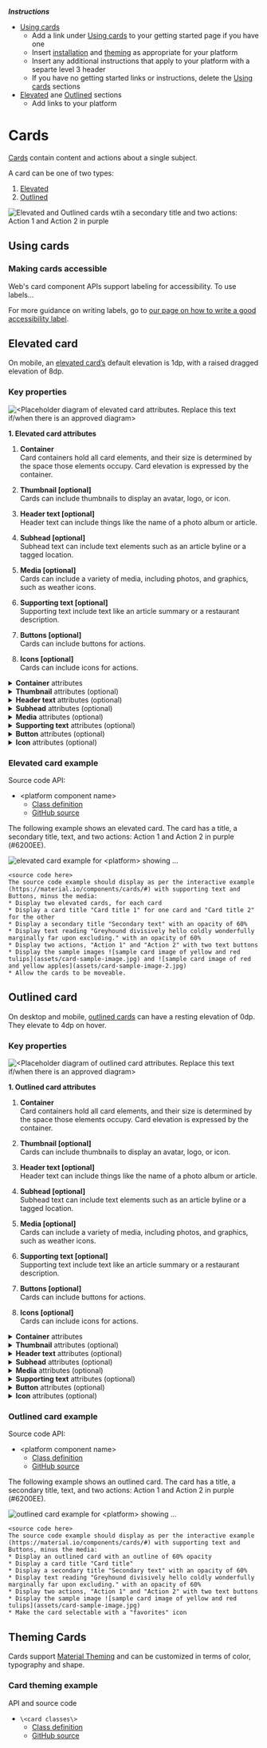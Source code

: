 <!--docs:
title: "Cards"
layout: detail
section: components
excerpt: "<platform> Cards"
ide_version: "<cIDE name> <compatible IDE version and build number>"
material_package_version: "<compatible Material platform package version number>"
iconId:
path: /
api_doc_root:
-->

_**Instructions**_
* [Using cards](#using-cards)
    * Add a link under [Using cards](#using-cards) to your getting started page if you have one
    * Insert [installation](#installation) and [theming](#theming) as appropriate for your platform
    * Insert any additional instructions that apply to your platform with a separte level 3 header
    * If you have no getting started links or instructions, delete the [Using cards](#using-cards) sections
* [Elevated](#elevated-card) ane [Outlined](#outlined-card) sections
    * Add links to your platform 



# Cards

[Cards](https://material.io/components/cards/) contain content and actions about a single subject.

A card can be one of two types:
1. [Elevated](#elevated-card)
1. [Outlined](#outlined-card)

![Elevated and Outlined cards wtih a secondary title and two actions: Action 1 and Action 2 in purple](assets/cards-generic.png) 


## Using cards


### Making cards accessible

Web's card component APIs support labeling for accessibility. To use labels...

For more guidance on writing labels, go to [our page on how to write a good accessibility label](https://material.io/design/usability/accessibility.html#writing).

## Elevated card
 
On mobile, an [elevated card’s](https://material.io/components/cards/#specs) default elevation is 1dp, with a raised dragged elevation of 8dp.

### Key properties

![\<Placeholder diagram of elevated card attributes. Replace this text if/when there is an approved diagram\>](assets/card-anatomy.png)

**1. Elevated card attributes**

1. **Container** <br>
Card containers hold all card elements, and their size is determined by the space those elements occupy. Card elevation is expressed by the container.

2. **Thumbnail [optional]** <br>
Cards can include thumbnails to display an avatar, logo, or icon.

3. **Header text [optional]** <br>
Header text can include things like the name of a photo album or article.

4. **Subhead [optional]** <br>
Subhead text can include text elements such as an article byline or a tagged location.

5. **Media [optional]** <br>
Cards can include a variety of media, including photos, and graphics, such as weather icons.

6. **Supporting text [optional]** <br>
Supporting text include text like an article summary or a restaurant description.

7. **Buttons [optional]** <br>
Cards can include buttons for actions.

8. **Icons [optional]** <br>
Cards can include icons for actions.



<details>
<summary><b>Container</b> attributes</summary>
<p>

|  | Attribute | Related method(s) | Default value |
|---|---|---|---|
|Desc. 1 | | | |

</p>
</details>

<details>
<summary><b>Thumbnail</b> attributes (optional)</summary>
<p>

|  | Attribute | Related method(s) | Default value |
|---|---|---|---|
|Desc. 1 | | | |


</p>
</details>

<details>
<summary><b>Header text</b> attributes (optional)</summary>
<p>

|  | Attribute | Related method(s) | Default value |
|---|---|---|---|
|Desc. 1 | | | |


</p>
</details>

<details>
<summary><b>Subhead</b> attributes (optional)</summary>
<p>

|  | Attribute | Related method(s) | Default value |
|---|---|---|---|
|Desc. 1 | | | |


</p>
</details>

<details>
<summary><b>Media</b> attributes (optional)</summary>
<p>

|  | Attribute | Related method(s) | Default value |
|---|---|---|---|
|Desc. 1 | | | |



</p>
</details>

<details>
<summary><b>Supporting text</b> attributes (optional)</summary>
<p>

|  | Attribute | Related method(s) | Default value |
|---|---|---|---|
|Desc. 1 | | | |



</p>
</details>

<details>
<summary><b>Button</b> attributes (optional)</summary>
<p>

|  | Attribute | Related method(s) | Default value |
|---|---|---|---|
|Desc. 1 | | | |



</p>
</details>

<details>
<summary><b>Icon</b> attributes (optional)</summary>
<p>

|  | Attribute | Related method(s) | Default value |
|---|---|---|---|
|Desc. 1 | | | |



</p>
</details>

### Elevated card example

Source code API:
* \<platform component name\>
  * [Class definition](https://)
  * [GitHub source](https://github.com/material-components/)


The following example shows an elevated card. The card has a title, a secondary title, text, and two actions: Action 1 and Action 2 in purple (#6200EE).

<img src="assets/<platform>-elevated-card.png" alt="elevated card example for <platform> showing ...">

```
<source code here>
The source code example should display as per the interactive example (https://material.io/components/cards/#) with supporting text and Buttons, minus the media:
* Display two elevated cards, for each card
* Display a card title "Card title 1" for one card and "Card title 2" for the other
* Display a secondary title "Secondary text" with an opacity of 60%
* Display text reading "Greyhound divisively hello coldly wonderfully marginally far upon excluding." with an opacity of 60%
* Display two actions, "Action 1" and "Action 2" with two text buttons
* Display the sample images ![sample card image of yellow and red tulips](assets/card-sample-image.jpg) and ![sample card image of red and yellow apples](assets/card-sample-image-2.jpg)
* Allow the cards to be moveable.
```

## Outlined card
 
On desktop and mobile, [outlined cards](https://material.io/components/cards/#specs) can have a resting elevation of 0dp. They elevate to 4dp on hover.
### Key properties

![\<Placeholder diagram of outlined card  attributes. Replace this text if/when there is an approved diagram\>](assets/card-anatomy.png)

**1. Outlined card attributes**

1. **Container** <br>
Card containers hold all card elements, and their size is determined by the space those elements occupy. Card elevation is expressed by the container.

2. **Thumbnail [optional]** <br>
Cards can include thumbnails to display an avatar, logo, or icon.

3. **Header text [optional]** <br>
Header text can include things like the name of a photo album or article.

4. **Subhead [optional]** <br>
Subhead text can include text elements such as an article byline or a tagged location.

5. **Media [optional]** <br>
Cards can include a variety of media, including photos, and graphics, such as weather icons.

6. **Supporting text [optional]** <br>
Supporting text include text like an article summary or a restaurant description.

7. **Buttons [optional]** <br>
Cards can include buttons for actions.

8. **Icons [optional]** <br>
Cards can include icons for actions.

<details>
<summary><b>Container</b> attributes</summary>
<p>

|  | Attribute | Related method(s) | Default value |
|---|---|---|---|
|Desc. 1 | | | |

</p>
</details>

<details>
<summary><b>Thumbnail</b> attributes (optional)</summary>
<p>

|  | Attribute | Related method(s) | Default value |
|---|---|---|---|
|Desc. 1 | | | |

</p>
</details>

<details>
<summary><b>Header text</b> attributes (optional)</summary>
<p>

|  | Attribute | Related method(s) | Default value |
|---|---|---|---|
|Desc. 1 | | | |


</p>
</details>

<details>
<summary><b>Subhead</b> attributes (optional)</summary>
<p>

|  | Attribute | Related method(s) | Default value |
|---|---|---|---|
|Desc. 1 | | | |


</p>
</details>

<details>
<summary><b>Media</b> attributes (optional)</summary>
<p>

|  | Attribute | Related method(s) | Default value |
|---|---|---|---|
|Desc. 1 | | | |


</p>
</details>

<details>

<summary><b>Supporting text</b> attributes (optional)</summary>
<p>
|  | Attribute | Related method(s) | Default value |
|---|---|---|---|
|Desc. 1 | | | |


</p>
</details>

<details>
<summary><b>Button</b> attributes (optional)</summary>
<p>

|  | Attribute | Related method(s) | Default value |
|---|---|---|---|
|Desc. 1 | | | |



</p>
</details>

<details>
<summary><b>Icon</b> attributes (optional)</summary>
<p>

|  | Attribute | Related method(s) | Default value |
|---|---|---|---|
|Desc. 1 | | | |


</p>
</details>


### Outlined card example

Source code API:
* \<platform component name\>
  * [Class definition](https://)
  * [GitHub source](https://github.com/material-components/)


The following example shows an outlined card. The card has a title, a secondary title, text, and two actions: Action 1 and Action 2 in purple (#6200EE).


<img src="assets/<platform>-outlined-card.png" alt="outlined card example for <platform> showing ...">

```
<source code here>
The source code example should display as per the interactive example (https://material.io/components/cards/#) with supporting text and Buttons, minus the media:
* Display an outlined card with an outline of 60% opacity
* Display a card title "Card title"
* Display a secondary title "Secondary text" with an opacity of 60%
* Display text reading "Greyhound divisively hello coldly wonderfully marginally far upon excluding." with an opacity of 60%
* Display two actions, "Action 1" and "Action 2" with two text buttons
* Display the sample image ![sample card image of yellow and red tulips](assets/card-sample-image.jpg)
* Make the card selectable with a "favorites" icon

```

## Theming Cards

Cards support [Material Theming](https://material.io/components/cards/#theming) and can be customized in terms of color, typography and shape.

### Card theming example

API and source code

* `\<card classes\>`
  * [Class definition](https://)
  * [GitHub source](https://github.com/material-components/)


